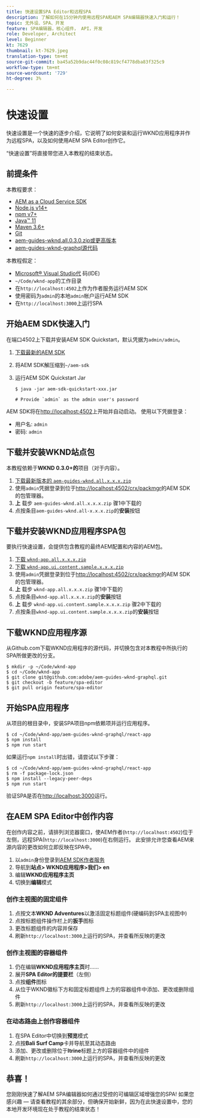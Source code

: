 ```yaml
---
title: 快速设置SPA Editor和远程SPA
description: 了解如何在15分钟内使用远程SPA和AEM SPA编辑器快速入门和运行！
topic: 无外设、SPA、开发
feature: SPA编辑器，核心组件， API，开发
role: Developer, Architect
level: Beginner
kt: 7629
thumbnail: kt-7629.jpeg
translation-type: tm+mt
source-git-commit: ba45a52b9dac44f0c08c819cf4778dba83f325c9
workflow-type: tm+mt
source-wordcount: '729'
ht-degree: 3%

---
```



# 快速设置

快速设置是一个快速的逐步介绍，它说明了如何安装和运行WKND应用程序并作为远程SPA，以及如何使用AEM SPA Editor创作它。

“快速设置”将直接带您进入本教程的结束状态。

## 前提条件

本教程要求：

+ [AEM as a Cloud Service SDK](https://experienceleague.adobe.com/docs/experience-manager-learn/cloud-service/local-development-environment-set-up/aem-runtime.html?lang=en)
+ [Node.js v14+](https://nodejs.org/en/)
+ [npm v7+](https://www.npmjs.com/)
+ [Java™ 11](https://downloads.experiencecloud.adobe.com/content/software-distribution/en/general.html)
+ [Maven 3.6+](https://maven.apache.org/)
+ [Git](https://git-scm.com/downloads)
+ [aem-guides-wknd.all.0.3.0.zip或更高版本](https://github.com/adobe/aem-guides-wknd/releases)
+ [aem-guides-wknd-graphql源代码](https://github.com/adobe/aem-guides-wknd-graphql)

本教程假定：

+ [Microsoft® Visual Studio代](https://visualstudio.microsoft.com/) 码(IDE)
+ `~/Code/wknd-app`的工作目录
+ 在`http://localhost:4502`上作为作者服务运行AEM SDK
+ 使用密码为`admin`的本地`admin`帐户运行AEM SDK
+ 在`http://localhost:3000`上运行SPA

## 开始AEM SDK快速入门

在端口4502上下载并安装AEM SDK Quickstart，默认凭据为`admin/admin`。

1. [下载最新的AEM SDK](https://experience.adobe.com/#/downloads/content/software-distribution/en/aemcloud.html?fulltext=AEM*+SDK*&amp;orderby=%40jcr%3Acontent%2Fjcr%3AlastModified&amp;orderby.sort=desc&amp;layout=list&amp;p.offset=0&amp;p.limit=1)
1. 将AEM SDK解压缩到`~/aem-sdk`
1. 运行AEM SDK Quickstart Jar

   ```
   $ java -jar aem-sdk-quickstart-xxx.jar
   
   # Provide `admin` as the admin user's password
   ```

AEM SDK将在[http://localhost:4502](http://localhost:4502)上开始并自动启动。 使用以下凭据登录：

+ 用户名: `admin`
+ 密码: `admin`

## 下载并安装WKND站点包

本教程依赖于&#x200B;__WKND 0.3.0+的__&#x200B;项目（对于内容）。

1. [下载最新版本的  `aem-guides-wknd.all.x.x.x.zip`](https://github.com/adobe/aem-guides-wknd/releases)
1. 使用`admin`凭据登录到位于[http://localhost:4502/crx/packmgr](http://localhost:4502/crx/packmgr)的AEM SDK的包管理器。
1. __上__ 载步 `aem-guides-wknd.all.x.x.x.zip` 骤1中下载的
1. 点按条目`aem-guides-wknd.all-x.x.x.zip`的&#x200B;__安装__&#x200B;按钮

## 下载并安装WKND应用程序SPA包

要执行快速设置，会提供包含教程的最终AEM配置和内容的AEM包。

1. [下载 `wknd-app.all.x.x.x.zip`](./assets/quick-setup/wknd-app.all-1.0.0-SNAPSHOT.zip)
1. [下载 `wknd-app.ui.content.sample.x.x.x.zip`](./assets/quick-setup/wknd-app.ui.content.sample-1.0.0.zip)
1. 使用`admin`凭据登录到位于[http://localhost:4502/crx/packmgr](http://localhost:4502/crx/packmgr)的AEM SDK的包管理器。
1. __上__ 载步 `wknd-app.all.x.x.x.zip` 骤1中下载的
1. 点按条目`wknd-app.all.x.x.x.zip`的&#x200B;__安装__&#x200B;按钮
1. __上__ 载步 `wknd-app.ui.content.sample.x.x.x.zip` 骤2中下载的
1. 点按条目`wknd-app.ui.content.sample.x.x.x.zip`的&#x200B;__安装__&#x200B;按钮

## 下载WKND应用程序源

从Github.com下载WKND应用程序的源代码，并切换包含对本教程中所执行的SPA所做更改的分支。

```
$ mkdir -p ~/Code/wknd-app
$ cd ~/Code/wknd-app
$ git clone git@github.com:adobe/aem-guides-wknd-graphql.git
$ git checkout -b feature/spa-editor
$ git pull origin feature/spa-editor
```

## 开始SPA应用程序

从项目的根目录中，安装SPA项目npm依赖项并运行应用程序。

```
$ cd ~/Code/wknd-app/aem-guides-wknd-graphql/react-app
$ npm install
$ npm run start
```

如果运行`npm install`时出错，请尝试以下步骤：

```
$ cd ~/Code/wknd-app/aem-guides-wknd-graphql/react-app
$ rm -f package-lock.json
$ npm install --legacy-peer-deps
$ npm run start
```

验证SPA是否在[http://localhost:3000](http://localhost:3000)运行。

## 在AEM SPA Editor中创作内容

在创作内容之前，请排列浏览器窗口，使AEM作者(`http://localhost:4502`)位于左侧，远程SPA(`http://localhost:3000`)在右侧运行。 此安排允许您查看AEM来源内容的更改如何立即反映在SPA中。

1. 以`admin`身份登录到[AEM SDK作者服务](http://localhost:4502)
1. 导航到&#x200B;__站点> WKND应用程序>我们> en__
1. 编辑&#x200B;__WKND应用程序主页__
1. 切换到&#x200B;__编辑__&#x200B;模式

### 创作主视图的固定组件

1. 点按文本&#x200B;__WKND Adventures__&#x200B;以激活固定标题组件(硬编码到SPA主视图中)
1. 点按标题组件操作栏上的&#x200B;__扳手__&#x200B;图标
1. 更改标题组件的内容并保存
1. 刷新`http://localhost:3000`上运行的SPA，并查看所反映的更改

### 创作主视图的容器组件

1. 仍在编辑&#x200B;__WKND应用程序主页__&#x200B;时……
1. 展开&#x200B;__SPA Editor的提要栏__（左侧）
1. 点按&#x200B;__组件__&#x200B;图标
1. 从位于WKND徽标下方和固定标题组件上方的容器组件中添加、更改或删除组件
1. 刷新`http://localhost:3000`上运行的SPA，并查看所反映的更改

### 在动态路由上创作容器组件

1. 在SPA Editor中切换到&#x200B;__预览__&#x200B;模式
1. 点按&#x200B;__Bali Surf Camp__&#x200B;卡并导航至其动态路由
1. 添加、更改或删除位于&#x200B;__Itrine__&#x200B;标题上方的容器组件中的组件
1. 刷新`http://localhost:3000`上运行的SPA，并查看所反映的更改

## 恭喜！

您刚刚快速了解AEM SPA编辑器如何通过受控的可编辑区域增强您的SPA! 如果您感兴趣 — 请查看教程的其余部分，但确保开始新鲜，因为在此快速设置中，您的本地开发环境现在处于教程的结束状态！
